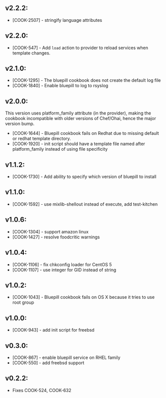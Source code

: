 ## v2.2.2:

* [COOK-2507] - stringify language attributes

## v2.2.0:

* [COOK-547] - Add `load` action to provider to reload services when
  template changes.

## v2.1.0:

* [COOK-1295] - The bluepill cookbook does not create the default log file
* [COOK-1840] - Enable bluepill to log to rsyslog

## v2.0.0:

This version uses platform_family attribute (in the provider), making
the cookbook incompatible with older versions of Chef/Ohai, hence the
major version bump.

* [COOK-1644] - Bluepill cookbook fails on Redhat due to missing
  default or redhat template directory.
* [COOK-1920] - init script should have a template file named after
  platform_family instead of using file specificity

## v1.1.2:

* [COOK-1730] - Add ability to specify which version of bluepill to
  install

## v1.1.0:

* [COOK-1592] - use mixlib-shellout instead of execute, add test-kitchen

## v1.0.6:

* [COOK-1304] - support amazon linux
* [COOK-1427] - resolve foodcritic warnings

## v1.0.4:

* [COOK-1106] - fix chkconfig loader for CentOS 5
* [COOK-1107] - use integer for GID instead of string

## v1.0.2:

* [COOK-1043] - Bluepill cookbook fails on OS X because it tries to
  use root group

## v1.0.0:

* [COOK-943] - add init script for freebsd

## v0.3.0:

* [COOK-867] - enable bluepill service on RHEL family
* [COOK-550] - add freebsd support

## v0.2.2:

* Fixes COOK-524, COOK-632
